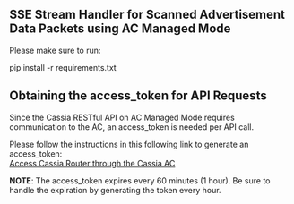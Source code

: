 ## SSE Stream Handler for Scanned Advertisement Data Packets using AC Managed Mode

Please make sure to run:

pip install -r requirements.txt


## Obtaining the access_token for API Requests
Since the Cassia RESTful API on AC Managed Mode requires communication to the AC, an access_token is needed per API call.

Please follow the instructions in this following link to generate an access_token: <br>
[Access Cassia Router through the Cassia AC](https://github.com/CassiaNetworks/CassiaSDKGuide/wiki/Getting-Started#access-cassia-router-through-the-cassia-ac)

**NOTE**: The access_token expires every 60 minutes (1 hour). Be sure to handle the expiration by generating the token every hour.